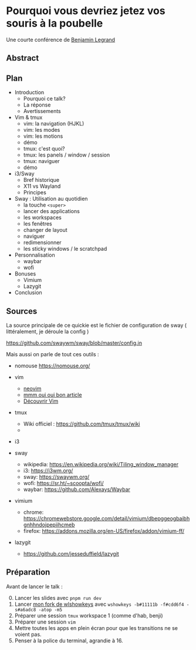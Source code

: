 # Pourquoi vous devriez jetez vos souris à la poubelle

Une courte conférence de [Benjamin Legrand](https://www.benjaminlegrad.net)

## Abstract

## Plan

- Introduction
  - Pourquoi ce talk?
  - La réponse
  - Avertissements
- Vim & tmux
  - vim: la navigation (HJKL)
  - vim: les modes
  - vim: les motions
  - démo
  - tmux: c'est quoi? 
  - tmux: les panels / window / session
  - tmux: naviguer
  - démo
- i3/Sway
  - Bref historique
  - X11 vs Wayland
  - Principes
- Sway : Utilisation au quotidien 
  - la touche `<super>`
  - lancer des applications
  - les workspaces
  - les fenêtres
  - changer de layout
  - naviguer
  - redimensionner
  - les sticky windows / le scratchpad
- Personnalisation
  - waybar
  - wofi
- Bonuses
  - Vimium
  - Lazygit
- Conclusion


## Sources

La source principale de ce quickie est le fichier de configuration de sway ( littéralement, je déroule la config )

<https://github.com/swaywm/sway/blob/master/config.in>

Mais aussi on parle de tout ces outils :

- nomouse <https://nomouse.org/>
- vim
  - [neovim](http://neovim.io/)
  - [mmm oui oui bon article](https://www.emaxilde.net/posts/2017/02/22/vi-l-editeur-de-texte-atypique.html)
  - [Découvrir Vim](https://vim.avec.une-tasse-de.cafe/)
- tmux
  - Wiki officiel : <https://github.com/tmux/tmux/wiki>
  - 
- i3 
- sway
  - wikipedia: <https://en.wikipedia.org/wiki/Tiling_window_manager>
  - i3: <https://i3wm.org/>
  - sway: <https://swaywm.org/>
  - wofi: <https://sr.ht/~scoopta/wofi/>
  - waybar: <https://github.com/Alexays/Waybar>

- vimium
  - chrome: <https://chromewebstore.google.com/detail/vimium/dbepggeogbaibhgnhhndojpepiihcmeb>
  - firefox: <https://addons.mozilla.org/en-US/firefox/addon/vimium-ff/>
- lazygit
  - <https://github.com/jesseduffield/lazygit>

## Préparation

Avant de lancer le talk : 

0. Lancer les slides avec `pnpm run dev`
1. Lancer [mon fork de wlshowkeys](https://github.com/benjilegnard/wshowkeys) avec `wshowkeys -b#11111b -f#cdd6f4 -s#a6adc8 -atop -m5`
2. Préparer une session `tmux` workspace 1 (comme d'hab, benji)
3. Préparer une session `vim`
4. Mettre toutes les apps en plein écran pour que les transitions ne se voient pas.
5. Penser à la police du terminal, agrandie à 16.
